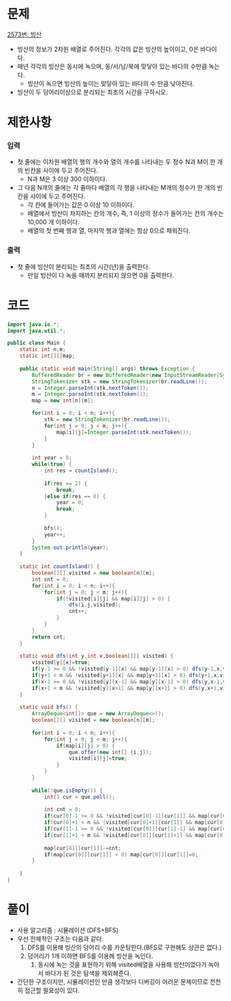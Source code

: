 # 문제

[2573번: 빙산](https://www.acmicpc.net/problem/2573)

- 빙산의 정보가 2차원 배열로 주어진다. 각각의 값은 빙산의 높이이고, 0은 바다이다.
- 매년 각각의 빙산은 동시에 녹으며, 동/서/남/북에 맞닿아 있는 바다의 수만큼 녹는다.
    - 빙산이 녹으면 빙산의 높이는 맞닿아 있는 바다의 수 만큼 낮아진다.
- 빙산이 두 덩어리이상으로 분리되는 최초의 시간을 구하시오.

# 제한사항

### 입력

- 첫 줄에는 이차원 배열의 행의 개수와 열의 개수를 나타내는 두 정수 N과 M이 한 개의 빈칸을 사이에 두고 주어진다.
    - N과 M은 3 이상 300 이하이다.
- 그 다음 N개의 줄에는 각 줄마다 배열의 각 행을 나타내는 M개의 정수가 한 개의 빈 칸을 사이에 두고 주어진다.
    - 각 칸에 들어가는 값은 0 이상 10 이하이다.
    - 배열에서 빙산이 차지하는 칸의 개수, 즉, 1 이상의 정수가 들어가는 칸의 개수는 10,000 개 이하이다.
    - 배열의 첫 번째 행과 열, 마지막 행과 열에는 항상 0으로 채워진다.

### 출력

- 첫 줄에 빙산이 분리되는 최초의 시간(년)을 출력한다.
    - 만일 빙산이 다 녹을 때까지 분리되지 않으면 0을 출력한다.

# 코드

```java
import java.io.*;
import java.util.*;

public class Main {
	static int n,m;
	static int[][]map;
	
	public static void main(String[] args) throws Exception {
		BufferedReader br = new BufferedReader(new InputStreamReader(System.in));
		StringTokenizer stk = new StringTokenizer(br.readLine());
		n = Integer.parseInt(stk.nextToken());
		m = Integer.parseInt(stk.nextToken());
		map = new int[n][m];

		for(int i = 0; i < n; i++){
			stk = new StringTokenizer(br.readLine());
			for(int j = 0; j < m; j++){
				map[i][j]=Integer.parseInt(stk.nextToken());
			}
		}
		
		int year = 0;
		while(true) {
			int res = countIsland();
			
			if(res >= 2) {
				break;
			}else if(res == 0) {
				year = 0;
				break;
			}
			
			bfs();
			year++;
		}
		System.out.println(year);
	}
	
	static int countIsland() {
		boolean[][] visited = new boolean[n][m];
		int cnt = 0;
		for(int i = 0; i < n; i++){
			for(int j = 0; j < m; j++){
				if(!visited[i][j] && map[i][j] > 0) {
					dfs(i,j,visited);
					cnt++;
				}
			}
		}
		return cnt;
	}
	
	static void dfs(int y,int x,boolean[][] visited) {
		visited[y][x]=true;
		if(y-1 >= 0 && !visited[y-1][x] && map[y-1][x] > 0) dfs(y-1,x,visited);
		if(y+1 < n && !visited[y+1][x] && map[y+1][x] > 0) dfs(y+1,x,visited);
		if(x-1 >= 0 && !visited[y][x-1] && map[y][x-1] > 0) dfs(y,x-1,visited);
		if(x+1 < m && !visited[y][x+1] && map[y][x+1] > 0) dfs(y,x+1,visited);
	}
	
	static void bfs() {
		ArrayDeque<int[]> que = new ArrayDeque<>();
		boolean[][] visited = new boolean[n][m];
		
		for(int i = 0; i < n; i++){
			for(int j = 0; j < m; j++){
				if(map[i][j] > 0) {
					que.offer(new int[] {i,j});
					visited[i][j]=true;
				}
			}
		}
		
		while(!que.isEmpty()) {
			int[] cur = que.poll();
			
			int cnt = 0;
			if(cur[0]-1 >= 0 && !visited[cur[0]-1][cur[1]] && map[cur[0]-1][cur[1]] == 0)cnt++;
			if(cur[0]+1 < n && !visited[cur[0]+1][cur[1]] && map[cur[0]+1][cur[1]] == 0) cnt++;
			if(cur[1]-1 >= 0 && !visited[cur[0]][cur[1]-1] && map[cur[0]][cur[1]-1] == 0) cnt++;
			if(cur[1]+1 < m && !visited[cur[0]][cur[1]+1] && map[cur[0]][cur[1]+1] == 0) cnt++;
			
			map[cur[0]][cur[1]]-=cnt;
			if(map[cur[0]][cur[1]] < 0) map[cur[0]][cur[1]]=0;
		}
		
	}
}
```

# 풀이

- 사용 알고리즘 : 시뮬레이션 (DFS+BFS)
- 우선 전체적인 구조는 다음과 같다.
    1.  DFS를 이용해 빙산의 덩어리 수를 카운팅한다.(BFS로 구현해도 상관은 없다.)
    2. 덩어리가 1개 이하면 BFS를 이용해 빙산을 녹인다.
        1. 동시에 녹는 것을 표현하기 위해 visited배열을 사용해 빙산이었다가 녹아서 바다가 된 것은 탐색을 제외해준다.
- 간단한 구조이지만, 시뮬레이션인 만큼 생각보다 디버깅이 어려운 문제이므로 천천히 접근할 필요성이 있다.

